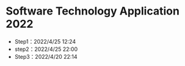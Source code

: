 # Software Technology Application 2022
- Step1：2022/4/25 12:24
- step2：2022/4/25 22:00
- Step3：2022/4/20 22:14
